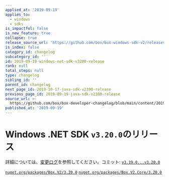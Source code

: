```yaml
---
applied_at: '2019-09-19'
applies_to:
  - windows
  - sdks
is_impactful: false
is_new_feature: true
collapse: true
release_source_url: 'https://github.com/box/box-windows-sdk-v2/releases/tag/v3.20.0'
is_index: false
category_id: changelog
subcategory_id: ''
id: 2019-09-19-windows-net-sdk-v3200-release
rank: null
total_steps: null
type: changelog
sibling_id: ''
parent_id: changelog
next_page_id: 2019-10-17-java-sdk-v2390-release
previous_page_id: 2019-09-19-java-sdk-v2380-release
source_url: >-
  https://github.com/box/box-developer-changelog/blob/main/content/2019/09-19-windows-net-sdk-v3200-release.md
published_at: '2019-09-19'
---
```

# Windows .NET SDK `v3.20.0`のリリース

詳細については、[変更ログ](https://github.com/box/box-windows-sdk-v2/blob/master/CHANGELOG.md#3200)を参照してください。コミット: [`v3.19.0...v3.20.0`](https://github.com/box/box-windows-sdk-v2/compare/`v3.19.0...v3.20.0`)

[`nuget.org/packages/Box.V2/3.20.0`](https://www.nuget.org/packages/Box.V2/3.20.0)
[`nuget.org/packages/Box.V2.Core/3.20.0`](https://www.nuget.org/packages/Box.V2.Core/3.20.0)
